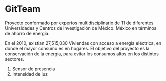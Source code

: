 # GitTeam
Proyecto conformado por expertos multidisciplinario de TI de diferentes Universidades y Centros de investigación de México.
México en términos de ahorro de energía.


En el 2010, existian 27,515,030 Viviendas con acceso a energía eléctrica, en donde el mayor consumo es en hogares. El objetivo del proyecto es la conservación de la energia, para evitar los consumos altos en los distintos sectores.
1. Sensor de presencia
2. Intensidad de luz

